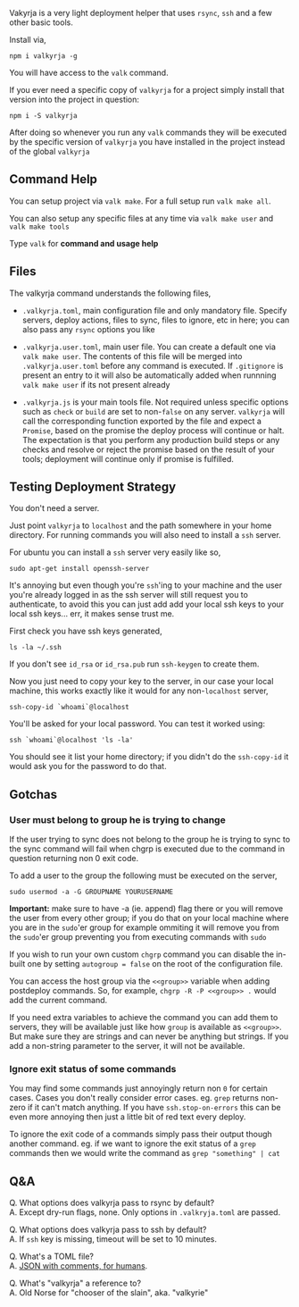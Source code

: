 Vakyrja is a very light deployment helper that uses `rsync`, `ssh` and a few
other basic tools.

Install via,

	npm i valkyrja -g

You will have access to the `valk` command.

If you ever need a specific copy of `valkyrja` for a project simply install
that version into the project in question:

	npm i -S valkyrja

After doing so whenever you run any `valk` commands they will be executed by
the specific version of `valkyrja` you have installed in the project instead of
the global `valkyrja`

## Command Help

You can setup project via `valk make`. For a full setup run `valk make all`.

You can also setup any specific files at any time via `valk make user` and
`valk make tools`

Type `valk` for **command and usage help**

## Files

The valkyrja command understands the following files,

 - `.valkyrja.toml`, main configuration file and only mandatory file. Specify
   servers, deploy actions, files to sync, files to ignore, etc in here; you
   can also pass any `rsync` options you like

 - `.valkyrja.user.toml`, main user file. You can create a default one via
   `valk make user`. The contents of this file will be merged into
   `.valkyrja.user.toml` before any command is executed. If `.gitignore` is
   present an entry to it will also be automatically added when runnning
   `valk make user` if its not present already

 - `.valkyrja.js` is your main tools file. Not required unless specific options
   such as `check` or `build` are set to non-`false` on any server.
   `valkyrja` will call the corresponding function exported by the file and
   expect a `Promise`, based on the promise the deploy process will continue
   or halt. The expectation is that you perform any production build steps or
   any checks and resolve or reject the promise based on the result of your
   tools; deployment will continue only if promise is fulfilled.

## Testing Deployment Strategy

You don't need a server. 

Just point `valkyrja` to `localhost` and the path somewhere in your home 
directory. For running commands you will also need to install a `ssh` server. 

For ubuntu you can install a `ssh` server very easily like so,

	sudo apt-get install openssh-server

It's annoying but even though you're `ssh`'ing to your machine and the user
you're already logged in as the ssh server will still request you to 
authenticate, to avoid this you can just add add your local ssh keys to your
local ssh keys... err, it makes sense trust me.

First check you have ssh keys generated,

	ls -la ~/.ssh

If you don't see `id_rsa` or `id_rsa.pub` run `ssh-keygen` to create them.

Now you just need to copy your key to the server, in our case your local 
machine, this works exactly like it would for any non-`localhost` server,

	ssh-copy-id `whoami`@localhost

You'll be asked for your local password. You can test it worked using:

	ssh `whoami`@localhost 'ls -la'

You should see it list your home directory; if you didn't do the `ssh-copy-id`
it would ask you for the password to do that.

## Gotchas

### User must belong to group he is trying to change

If the user trying to sync does not belong to the group he is trying to sync to
the sync command will fail when chgrp is executed due to the command in 
question returning non 0 exit code.

To add a user to the group the following must be executed on the server,

	sudo usermod -a -G GROUPNAME YOURUSERNAME

**Important:** make sure to have -a (ie. append) flag there or you will remove
the user from every other group; if you do that on your local machine where you
are in the `sudo`'er group for example ommiting it will remove you from the 
`sudo`'er group preventing you from executing commands with `sudo`

If you wish to run your own custom `chgrp` command you can disable the in-built
one by setting `autogroup = false` on the root of the configuration file.

You can access the host group via the `<<group>>` variable when adding 
postdeploy commands. So, for example, `chgrp -R -P <<group>> .` would add
the current command.

If you need extra variables to achieve the command you can add them to servers,
they will be available just like how `group` is available as `<<group>>`. But
make sure they are strings and can never be anything but strings. If you add a
non-string parameter to the server, it will not be available.

### Ignore exit status of some commands

You may find some commands just annoyingly return non `0` for certain cases.
Cases you don't really consider error cases. eg. `grep` returns non-zero if it
can't match anything. If you have `ssh.stop-on-errors` this can be even more
annoying then just a little bit of red text every deploy. 

To ignore the exit code of a commands simply pass their output though another 
command. eg. if we want to ignore the exit status of a `grep` commands then 
we would write the command as `grep "something" | cat`

## Q&A

Q. What options does valkyrja pass to rsync by default?  
A. Except dry-run flags, none. Only options in `.valkryja.toml` are passed.

Q. What options does valkyrja pass to ssh by default?  
A. If `ssh` key is missing, timeout will be set to 10 minutes.

Q. What's a TOML file?  
A. [JSON with comments, for humans](https://github.com/toml-lang/toml).

Q. What's "valkyrja" a reference to?  
A. Old Norse for "chooser of the slain", aka. "valkyrie"
